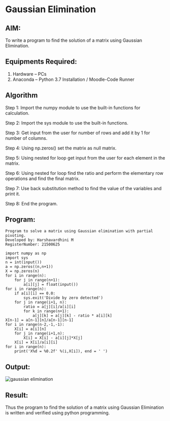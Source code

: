 # Gaussian Elimination

## AIM:
To write a program to find the solution of a matrix using Gaussian Elimination.

## Equipments Required:
1. Hardware – PCs
2. Anaconda – Python 3.7 Installation / Moodle-Code Runner

## Algorithm
Step 1:
Import the numpy module to use the built-in functions for calculation.

Step 2:
Import the sys module to use the built-in functions.

Step 3:
Get input from the user for number of rows and add it by 1 for number of columns.

Step 4:
Using np.zeros() set the matrix as null matrix.

Step 5:
Using nested for loop get input from the user for each element in the matrix.

Step 6:
Using nested for loop find the ratio and perform the elementary row operations and find the final matrix.

Step 7:
Use back substitution method to find the value of the variables and print it.

Step 8:
End the program.
## Program:
```
Program to solve a matrix using Gaussian elimination with partial pivoting.
Developed by: Harshavardhini M
RegisterNumber: 21500625

import numpy as np
import sys
n = int(input())
a = np.zeros((n,n+1))
X = np.zeros(n)
for i in range(n):
    for j in range(n+1):
        a[i][j] = float(input())
for i in range(n):
    if a[i][i] == 0.0:
        sys.exit('Divide by zero detected')
    for j in range(i+1, n):
        ratio = a[j][i]/a[i][i]
        for k in range(n+1):
            a[j][k] = a[j][k] - ratio * a[i][k]
X[n-1] = a[n-1][n]/a[n-1][n-1]
for i in range(n-2,-1,-1):
    X[i] = a[i][n]
    for j in range(i+1,n):
        X[i] = X[i] - a[i][j]*X[j]
    X[i] = X[i]/a[i][i]
for i in range(n):
    print('X%d = %0.2f' %(i,X[i]), end = ' ')
```

## Output:
![gaussian elimination](harini.png)


## Result:
Thus the program to find the solution of a matrix using Gaussian Elimination is written and verified using python programming.

